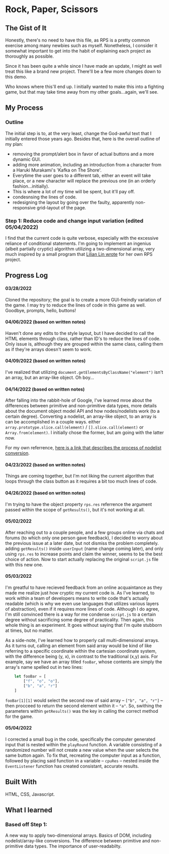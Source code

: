 # Rock, Paper, Scissors

## The Gist of It
Honestly, there's no need to have this file, as RPS is a pretty common exercise
among many newbies such as myself. Nonetheless, I consider it somewhat important
to get into the habit of explaining each project as thoroughly as possible. 

Since it has been quite a while since I have made an update, I might as well treat this
like a brand new project. There'll be a few more changes down to this demo.

Who knows where this'll end up. I initially wanted to make this into a fighting game,
but that may take time away from my other goals...again, we'll see.

## My Process

### Outline
The initial step is to, at the very least, change the God-awful text that I initially entered those years ago.
Besides that, here is the overall outline of my plan:
- removing the prompt/alert box in favor of actual buttons and a more dynamic GUI.
- adding more animation, including an introduction from a character from a Haruki Murakami's 'Kafka on The Shore'.
 - Everytime the user goes to a different tab, either an event will take place, or a new character will replace the previous one (in an orderly fashion...initially).
 - This is where a lot of my time will be spent, but it'll pay off.
- condesnsing the lines of code.
- redesigning the layout by going over the faulty, apparently non-responsive grid-layout of the page.

### Step 1: Reduce code and change input variation (edited 05/04/2022)
I find that the current code is quite verbose, especially with the excessive reliance of conditional statements.
I'm going to implement an ingenius (albeit partially cryptic) algorithm utilizing a two-dimensional array, very much inspired by a small program that [Lilian Lin wrote](https://medium.com/@linlinghao/write-a-rock-paper-scissors-game-without-if-else-in-javascript-f7e4951de220) for her own RPS project.

## Progress Log

#### 03/28/2022
Cloned the repository; the goal is to create a more GUI-freindly variation of the game.
I may try to reduce the lines of code in this game as well. Goodbye, prompts, hello, buttons! 

#### 04/06/2022 (based on written notes)
Haven't done any edits to the style layout, but I have decided to call the HTML elements through
class, rather than ID's to reduce the lines of code. Only issue is, although they are grouped within
the same class, calling them as if they're arrays doesn't seem to work.

#### 04/09/2022 (based on written notes)
I've realized that utilizing ``document.getElementsByClassName("element")`` isn't an array, but an
array-like object. Oh boy...

#### 04/14/2022 (based on written notes)
After falling into the rabbit-hole of Google, I've learned mroe about the differences between primitive and non-primitive data types, more details about the document object model API and how nodes/nodelists work (to a certain degree). Converting a nodelist, an array-like object, to an array is can be accomplished in a couple ways. either ``array.prototype.slice.call(element)`` / ``[].slice.call(element)`` or ``Array.from(element)``. I initially chose the former, but am going with the latter now. 

For my own referrence, [here is a link that describes the process of nodelist conversion](https://shifteleven.com/articles/2007/06/28/array-like-objects-in-javascript/).

#### 04/23/2022 (based on written notes)
Things are coming together, but I'm not liking the current algorithm that loops through the class button as it requires a bit too much lines of code.

#### 04/26/2022 (based on written notes)
I'm trying to have the object property ``rps.res`` referrence the argument passed within the scope of ``getResults()``, but it's not working at all. 

#### 05/02/2022
After reaching out to a couple people, and a few groups online via chats and forums (to which only one person gave feedback), I decided to worry about the previous issue at a later date, but not dismiss the problem completely. adding ``getResults()`` inside ``userInput`` (name change coming later), and only using ``rps.res`` to increase points and claim the winner, seems to be the best choice of action. Now to start actually replacing the original ``script.js`` file with this new one.

#### 05/03/2022
I'm greatful to have recieved feedback from an online acquaintance as they made me realize just how cryptic my current code is. As I've learned, to work within a team of developers means to write code that's actually readable (which is why we even use languages that utilizes various layers of abstraction), even if it requires more lines of code. Although I do agree, I'm still convinced there is a way for me condense ``script.js`` to a certain degree without sacrificing some degree of practicality. Then again, this whole thing is an experiment. It goes without saying that I'm quite stubborn at times, but no matter.

As a side-note, I've learned how to properly call multi-dimensional arrays. As it turns out, calling an element from said array
would be kind of like referring to a specific coordinate within the cartesian coordinate system, with the difference being (y, x), in contrast to the traditional (x,y) axis. For example, say we have an array titled ``fooBar``, whose contents are simply the array's name spelled out in two lines: 

```javascript
    let fooBar = [
        ["f", "o", "o"],
        ["b", "a", "r"]
    ]
```

``fooBar[1][1]`` would select the second row of said array – ``["b", "a", "r"]`` –  then procceed to return the second element within it –  ``"a"``. So, swithing the parameters within ``getResults()`` was the key in calling the correct method for the game. 

#### 05/04/2022
I corrected a small bug in the code, specifically the computer generated input that is nested within the ``playRound`` function. A variable consisting of a randomized number will not create a new value when the user selects the same button again. To fix that, recreating the computer input as a function, followed by placing said function in a variable – ``cpuRes`` – nested inside the ``EventListener`` function has created consistant, accurate results.

## Built With
HTML, CSS, Javascript.

## What I learned

### Based off Step 1:
A new way to apply two-dimensional arrays. Basics of DOM, including nodelist/array-like conversions. The difference between primitive and non-primitive data types. The importance of user-readabilty. 